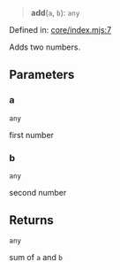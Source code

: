 > **add**(`a`, `b`): `any`

Defined in: [core/index.mjs:7](https://github.com/streameetzer/effecs/blob/be6f8014fd78d42ffdb2bc12eaa5b011a08477b9/packages/core/index.mjs#L7)

Adds two numbers.

## Parameters

### a

`any`

first number

### b

`any`

second number

## Returns

`any`

sum of `a` and `b`
